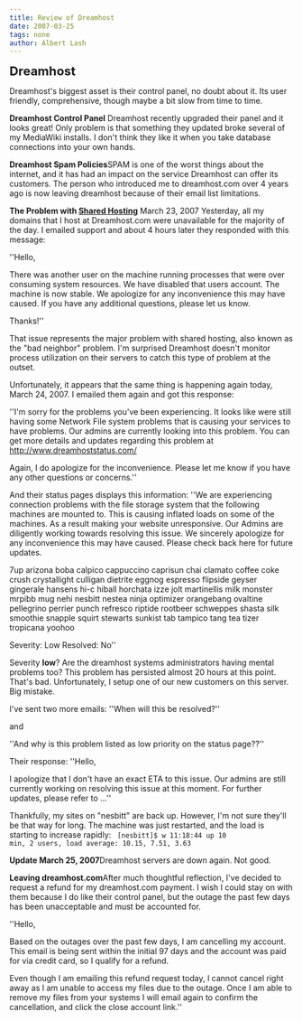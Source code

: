 ```yaml
---
title: Review of Dreamhost
date: 2007-03-25
tags: none
author: Albert Lash
---
```

<b><font style="font-size: 1.5625em;">Dreamhost</font></b>

Dreamhost's biggest asset is their control panel, no doubt about it. Its user friendly, comprehensive, though maybe a bit slow from time to time.

<strong>Dreamhost Control Panel</strong>
Dreamhost recently upgraded their panel and it looks great! Only problem is that something they updated broke several of my MediaWiki installs. I don't think they like it when you take database connections into your own hands.<strong>

Dreamhost Spam Policies</strong>SPAM is one of the worst things about the internet, and it has had an impact on the service Dreamhost can offer its customers. The person who introduced me to dreamhost.com over 4 years ago is now leaving dreamhost because of their email list limitations. <strong>

The Problem with <a href="http://www.docunext.com/blog/shared-hosting/">Shared Hosting</a></strong>
March 23, 2007
Yesterday, all my domains that I host at Dreamhost.com were unavailable for the majority of the day. I emailed support and about 4 hours later they responded with this message:

''Hello,

There was another user on the machine running processes that were over consuming system resources. We have disabled that users account. The
machine is now stable. We apologize for any inconvenience this may have
caused. If you have any additional questions, please let us know.

Thanks!''

That issue represents the major problem with shared hosting, also known as the "bad neighbor" problem. I'm surprised Dreamhost doesn't monitor process utilization on their servers to catch this type of problem at the outset.

Unfortunately, it appears that the same thing is happening again today, March 24, 2007. I emailed them again and got this response:

''I'm sorry for the problems you've been experiencing. It looks like were
still having some Network File system problems that is causing your
services to have problems. Our admins are currently looking into this
problem. You can get more details and updates regarding this problem at
http://www.dreamhoststatus.com/

Again, I do apologize for the inconvenience. Please let me know if you
have any other questions or concerns.''

And their status pages displays this information:
''We are experiencing connection problems with the file storage system that the following machines are mounted to. This is causing inflated loads on some of the machines. As a result making your website unresponsive. Our Admins are diligently working towards resolving this issue. We sincerely apologize for any inconvenience this may have caused. Please check back here for future updates.

7up arizona boba calpico cappuccino caprisun chai clamato coffee coke crush crystallight culligan dietrite eggnog espresso flipside geyser gingerale hansens hi-c hiball horchata izze jolt martinellis milk monster mrpibb mug nehi nesbitt nestea ninja optimizer orangebang ovaltine pellegrino perrier punch refresco riptide rootbeer schweppes shasta silk smoothie snapple squirt stewarts sunkist tab tampico tang tea tizer tropicana yoohoo

Severity: 	Low 	  	Resolved: 	No''

Severity **low**? Are the dreamhost systems administrators having mental problems too? This problem has persisted almost 20 hours at this point. That's bad. Unfortunately, I setup one of our new customers on this server. Big mistake.

I've sent two more emails:
''When will this be resolved?''

and

''And why is this problem listed as low priority on the status page??''

Their response:
''Hello,

I apologize that I don't have an exact ETA to this issue. Our admins are
still currently working on resolving this issue at this moment. For
further updates, please refer to ...''

Thankfully, my sites on "nesbitt" are back up. However, I'm not sure they'll be that way for long. The machine was just restarted, and the load is starting to increase rapidly:
<code>
[nesbitt]$ w
 11:18:44 up 10 min,  2 users,  load average: 10.15, 7.51, 3.63&nbsp;</code><strong>

Update March 25, 2007</strong>Dreamhost servers are down again. Not good. <strong>

Leaving dreamhost.com</strong>After much thoughtful reflection, I've decided to request a refund for my dreamhost.com payment. I wish I could stay on with them because I do like their control panel, but the outage the past few days has been unacceptable and must be accounted for.

''Hello,

Based on the outages over the past few days, I am cancelling my account. This email is being sent within the initial 97 days and the account was paid for via credit card, so I qualify for a refund.

Even though I am emailing this refund request today, I cannot cancel right away as I am unable to access my files due to the outage. Once I am able to remove my files from your systems I will email again to confirm the cancellation, and click the close account link.''

